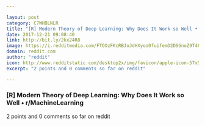 ```yaml
---

layout: post
category: C7WHBLNLR
title: "[R] Modern Theory of Deep Learning: Why Does It Work so Well • r/MachineLearning"
date: 2017-12-21 09:08:40
link: http://bit.ly/2kx24R8
image: https://i.redditmedia.com/FTOOzFKcRBJoJdHXyooOfuifemD2DSGnoZ9T4E5DUFw.jpg?w=320&s=a58080eddfb5ff4c4f4d536dfd7275ca
domain: reddit.com
author: "reddit"
icon: http://www.redditstatic.com/desktop2x/img/favicon/apple-icon-57x57.png
excerpt: "2 points and 0 comments so far on reddit"

---
```


### [R] Modern Theory of Deep Learning: Why Does It Work so Well • r/MachineLearning

2 points and 0 comments so far on reddit